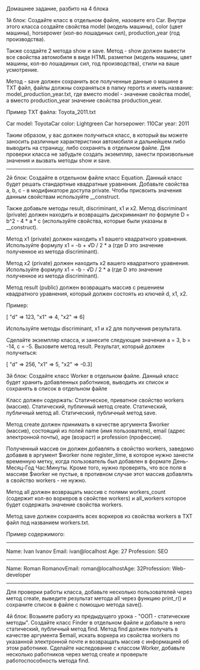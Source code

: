 Домашнее задание, разбито на 4 блока

1й блок:
Создайте класс в отдельном файле, назовите его Car.
Внутри этого класса создайте свойства model (модель машины), color (цвет машины), horsepower (кол-во лошадиных сил), 
production_year (год производства).

Также создайте 2 метода show и save.
Метод - show должен вывести все свойства автомобиля в виде HTML разметки 
(модель машины, цвет машины, кол-во лошадиных сил, год производства), стили на ваше усмотрение.

Метод - save должен сохранить все полученные данные о машине в TXT файл, 
файлы должны сохраняться в папку reports и иметь название: model_production_year.txt, 
где вместо model - значение свойства model, а вместо production_year значение свойства production_year. 

Пример TXT файла: Toyota_2011.txt

Car model: ToyotaCar color: Lightgreen Car horsepower: 110Car year: 2011

Таким образом, у вас должен получиться класс, в который вы можете заносить различные характеристики автомобиля и 
дальнейшем либо выводить на страницу, либо сохранять в отдельном файле.
Для проверки класса не забудьте создать экземпляр, занести произвольные значения и вызвать методы show и save.

---
2й блок:
Создайте в отдельном файле класс Equation. Данный класс будет решать стандартные квадратные уравнения.
Добавьте свойства a, b, c - в модификаторе доступа private. Чтобы присвоить значения данным свойствам используйте __construct.

Также добавьте методы result, discriminant, x1 и x2.
Метод discriminant (private) должен находить и возвращать дискриминант по формуле D = b^2 - 4 * a * c 
(используйте свойства, которые были указаны в __construct).

Метод x1 (private) должен находить x1 вашего квадратного уравнения. Используйте формулу x1 = -b + √D / 2 * a 
(где D это значение полученное из метода discriminant).

Метод x2 (private) должен находить x2 вашего квадратного уравнения. Используйте формулу x1 = -b - √D / 2 * a 
(где D это значение полученное из метода discriminant).

Метод result (public) должен возвращать массив с решением квадратного уравнения, который должен состоять из ключей d, x1, x2. 

Пример:

[    "d" => 123,    "x1" => 4,    "x2" => 6]

Используйте методы discriminant, x1 и x2 для получения результата.

Сделайте экземпляр класса, и занесите следующие значения a = 3, b = -14, c = -5. Вызовите метод result. Результат, который должен получиться:

[    "d" => 256,    "x1" => 5,    "x2" => -0.3]


3й блок:
Создайте класс Worker в отдельном файле. Данный класс будет хранить добавленных работников, выводить их список и сохранять в список в отдельном 
файле 

Класс должен содержать:
Статическое, приватное свойство workers (массив).
Статический, публичный метод create.
Статический, публичный метод all.
Статический, публичный метод save.

Метод create должен принимать в качестве аргумента $worker (массив), состоящий из полей name (имя пользователя), 
email (адрес электронной почты), age (возраст) и profession (профессия). 

Полученный массив он должен добавлять в свойство workers, 
заведомо добавив в аргумент $worker поле register_time, в которое нужно занести временную метку, когда пользователь был добавлен в формате 
День-Месяц-Год Час:Минуты. Кроме того, нужно проверять, что все поля в массиве $worker не пустые, в противном случае этот массив 
добавлять в свойство workers - не нужно.

Метод all должен возвращать массив с полями workers_count (содержит кол-во воркеров в свойстве workers) и all_workers которое будет 
содержать значение свойства workers.

Метод save должен сохранять всех воркеров из свойства workers в TXT файл под названием workers.txt. 

Пример содержимого:

-----------------------------------------------------------------------------------------------
Name: Ivan Ivanov
Email: ivan@localhost
Age: 27
Profession: SEO

-----------------------------------------------------------------------------------------------

Name: Roman RomanovEmail: roman@localhostAge: 32Profession: Web-developer

-----------------------------------------------------------------------------------------------
Для проверки работы класса, добавьте несколько пользователей через метод create, 
выведите результат метода all через функцию print_r() и сохраните список в файле с помощью метода save().


4й блок:
Возьмите работу из предыдущего урока - "ООП - статические методы".
Создайте класс Finder в отдельном файле и добавьте в него статический, публичный метод find.
Метод find должен получать в качестве аргумента $email, искать воркера из свойства workers по 
указанной электронной почте и возвращать массив с информацией об этом работнике.
Сделайте наследование с классом Worker, добавьте несколько работников через метод create и проверьте 
работоспособность метода find.